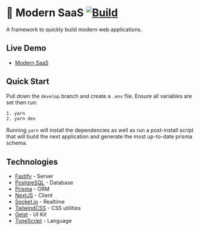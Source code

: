 # 🚀 Modern SaaS [![Build](https://github.com/trey-m/modern-saas/actions/workflows/build.yml/badge.svg)](https://github.com/trey-m/modern-saas/actions/workflows/build.yml)

A framework to quickly build modern web applications.

## Live Demo

- [Modern SaaS](https://modern-saas-dev.herokuapp.com)

## Quick Start

Pull down the `develop` branch and create a `.env` file. Ensure all variables are set then run:

```bash
1. yarn
2. yarn dev
```

Running `yarn` will install the dependencies as well as run a post-install script that will build the next application and generate the most up-to-date prisma schema.

## Technologies

- [Fastify](https://fastify.io) - Server
- [PostgreSQL](https://www.postgresql.org/) - Database
- [Prisma](https://prisma.io) - ORM
- [NextJS](https://nextjs.org) - Client
- [Socket.io](https://socket.io) - Realtime
- [TailwindCSS](https://tailwindcss.com/) - CSS utilities
- [Geist](https://react.geist-ui.dev/en-us) - UI Kit
- [TypeScript](https://www.typescriptlang.org) - Language
